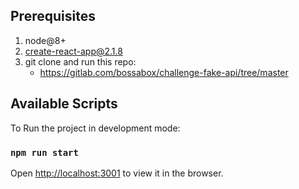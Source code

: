 ## Prerequisites
1. node@8+
2. create-react-app@2.1.8
3. git clone and run this repo:
    * https://gitlab.com/bossabox/challenge-fake-api/tree/master

## Available Scripts
To Run the project in development mode:
### `npm run start`

Open [http://localhost:3001](http://localhost:3001) to view it in the browser.